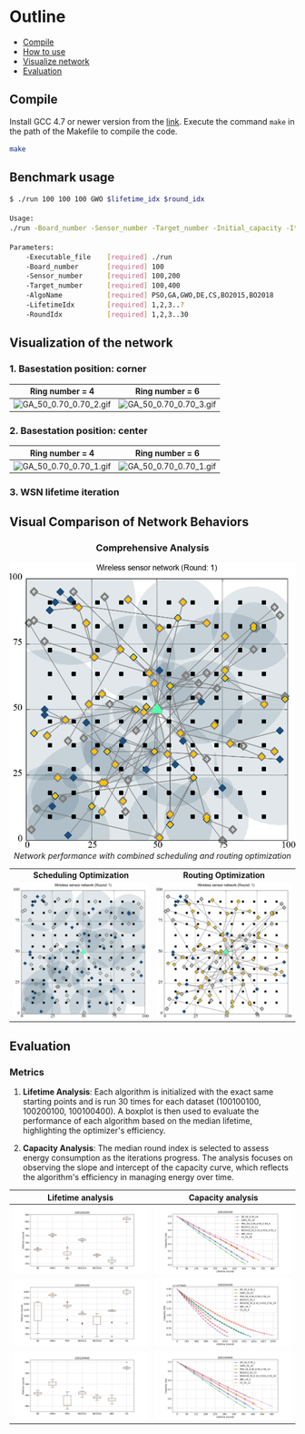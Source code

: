 # Outline

- [Compile](#compile)
- [How to use](#benchmark-usage)
- [Visualize network](#visualization-of-the-network)
- [Evaluation](#evaluation)

## Compile

Install GCC 4.7 or newer version from the [link](https://sourceforge.net/projects/mingw-w64/files/). Execute the command `make` in the path of the Makefile to compile the code.

```bash
make
```

## Benchmark usage

```bash
$ ./run 100 100 100 GWO $lifetime_idx $round_idx

Usage:
./run -Board_number -Sensor_number -Target_number -Initial_capacity -Iteration -AlgoName

Parameters:
    -Executable_file    [required] ./run
    -Board_number       [required] 100
    -Sensor_number      [required] 100,200
    -Target_number      [required] 100,400
    -AlgoName           [required] PSO,GA,GWO,DE,CS,BO2015,BO2018
    -LifetimeIdx        [required] 1,2,3..?
    -RoundIdx           [required] 1,2,3..30
```

## Visualization of the network

### 1. Basestation position: corner

| Ring number = 4 | Ring number = 6 |
| --- | --- |
| ![GA_50_0.70_0.70_2.gif](./README_data/GA_50_0.70_0.70_2.gif) | ![GA_50_0.70_0.70_3.gif](./README_data/GA_50_0.70_0.70_3.gif) |

### 2. Basestation position: center

| Ring number = 4 | Ring number = 6 |
| --- | --- |
| ![GA_50_0.70_0.70_1.gif](./README_data/GA_50_0.70_0.70_1.gif) | ![GA_50_0.70_0.70_1.gif](./README_data/GA_50_0.70_0.70_1.gif) |

### 3. WSN lifetime iteration

## Visual Comparison of Network Behaviors

<div align="center">

### Comprehensive Analysis
![Comprehensive WSN Lifetime Analysis](./README_data/GWOCS2024_60_4_0.70_3_combo.gif)
*Network performance with combined scheduling and routing optimization*

</div>

<table>
  <tr>
    <td width="50%" align="center"><b>Scheduling Optimization</b></td>
    <td width="50%" align="center"><b>Routing Optimization</b></td>
  </tr>
  <tr>
    <td align="center">
      <img src="./README_data/GWOCS2024_60_4_0.70_3_sch.gif" alt="Scheduling Optimization">
      <br>
      <!-- <em>Temporal node activation patterns</em> -->
    </td>
    <td align="center">
      <img src="./README_data/GWOCS2024_60_4_0.70_3_rou.gif" alt="Routing Optimization">
      <br>
      <!-- <em>Spatial data flow configuration</em> -->
    </td>
  </tr>
</table>


## Evaluation

### Metrics

1. **Lifetime Analysis**: Each algorithm is initialized with the exact same starting points and is run 30 times for each dataset (100100100, 100200100, 100100400). A boxplot is then used to evaluate the performance of each algorithm based on the median lifetime, highlighting the optimizer's efficiency.

2. **Capacity Analysis**: The median round index is selected to assess energy consumption as the iterations progress. The analysis focuses on observing the slope and intercept of the capacity curve, which reflects the algorithm's efficiency in managing energy over time.

| Lifetime analysis | Capacity analysis |
| --- | --- |
| ![100100100_boxplot.png](./README_data/100100100_boxplot.png) | ![100100100_capacity.png](./README_data/100100100_capacity.png) |
| ![100200100_boxplot.png](./README_data/100200100_boxplot.png) | ![100200100_capacity.png](./README_data/100200100_capacity.png) |
| ![100100400_boxplot.png](./README_data/100100400_boxplot.png) | ![100100400_capacity.png](./README_data/100100400_capacity.png) |
